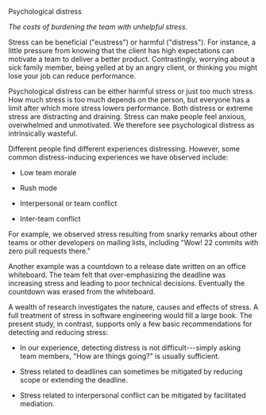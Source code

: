 Psychological distress

<p align="center">

*The costs of burdening the team with unhelpful stress.*

</p>

Stress can be beneficial ("eustress") or harmful ("distress"). For instance, a little pressure from knowing that the client has high expectations can motivate a team to deliver a better product. Contrastingly, worrying about a sick family member, being yelled at by an angry client, or thinking you might lose your job can reduce performance.

Psychological distress can be either harmful stress or just too much stress. How much stress is too much depends on the person, but everyone has a limit after which more stress lowers performance. Both distress or extreme stress are distracting and draining. Stress can make people feel anxious, overwhelmed and unmotivated. We therefore see psychological distress as intrinsically wasteful.

Different people find different experiences distressing. However, some common distress-inducing experiences we have observed include:

* Low team morale

* Rush mode

* Interpersonal or team conflict

* Inter-team conflict

For example, we observed stress resulting from snarky remarks about other teams or other developers on mailing lists, including "Wow! 22 commits with zero pull requests there."

Another example was a countdown to a release date written on an office whiteboard. The team felt that over-emphasizing the deadline was increasing stress and leading to poor technical decisions. Eventually the countdown was erased from the whiteboard.

A wealth of research investigates the nature, causes and effects of stress. A full treatment of stress in software engineering would fill a large book. The present study, in contrast, supports only a few basic recommendations for detecting and reducing stress:

* In our experience, detecting distress is not difficult---simply asking team members, "How are things going?" is usually sufficient.

* Stress related to deadlines can sometimes be mitigated by reducing scope or extending the deadline.

* Stress related to interpersonal conflict can be mitigated by facilitated mediation.
